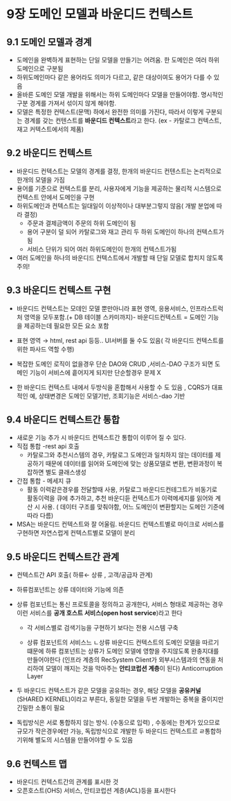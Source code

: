 # 9장 도메인 모델과 바운디드 컨텍스트

## 9.1 도메인 모델과 경계

- 도메인을 완벽하게 표현하는 단일 모델을 만들기는 어려움. 한 도메인은 여러 하위 도메인으로 구분됨
- 하위도메인마다 같은 용어라도 의미가 다르고, 같은 대상이여도 용어가 다를 수 있음
- 올바른 도메인 모델 개발을 위해서는 하위 도메인마다 모델을 만들어야함. 명시적인 구분 경계를 가져서 섞이지 않게 해야함.
- 모델은 특정한 컨텍스트(문맥) 하에서 완전한 의미를 가진다, 따라서 이렇게 구분되는 경계를 갖는 컨텐스트를 **바운디드 컨텍스트**라고 한다. (ex -  카탈로그 컨텍스트, 재고 커텍스트에서의 제품)

## 9.2 바운디드 컨텍스트

- 바운디드 컨텍스트는 모델의 경계를 결정, 한개의 바운디드 컨텐스트는 논리적으로 한개의 모델을 가짐
- 용어를 기준으로 컨텍스트를 분리, 사용자에게 기능을 제공하는 물리적 시스템으로 컨텍스트 안에서 도메인을 구현
- 하위도메인과 컨텍스트는 일대일이 이상적이나 대부분그렇지 않음( 개발 분업에 따라 결정)
    - 주문과 결제금액이 주문의 하위 도메인이 됨
    - 용어 구분이 덜 되어 카탈로그와 재고 관리 두 하위 도메인이 하나의 컨텍스트가 됨
    - 서비스 단위가 되어 여러 하위도메인이 한개의 컨텍스트가됨
- 여러 도메인을 하나의 바운디드 컨텍스트에서 개발할 때 단일 모델로 합치지 않도록 주의!
    
    

## 9.3 바운디드 컨텍스트 구현

- 바운디드 컨텍스트는 모데인 모델 뿐만아니라 표현 영역, 응용서비스, 인프라스트럭처 영역을 모두포함.(+ DB 테이블 스카미까지)- 바운디드컨텍스트 = 도메인 기능을 제공하는데 필요한 모든 요소 포함
- 표현 영역 → html, rest api 등등.. UI서버를 둘 수도 있음( 각 바운디드 컨텍스트를 위한 파사드 역할 수행)
- 복잡한 도메인 로직이 없을경우 단순 DAO와 CRUD ,서비스-DAO 구조가 되면 도메인 기능이 서비스에 흩어지게 되지만 단순할경우 문제 X
    
    
- 한 바운디드 컨텍스트 내에서 두방식을 혼합해서 사용할 수 도 있음 , CQRS가 대표적인 예, 상태변경은 도메인 모델기반, 조회기능은 서비스-dao 기반

## 9.4 바운디드 컨텍스트간 통합

- 새로운 기능 추가 시 바운디드 컨텍스트간 통합이 이루어 질 수 있다.
- 직접 통합 -rest api 호출
    - 카탈로그와 추천시스템의 경우, 카탈로그 도메인과 일치하지 않는 데이터를 제공하기 때문에 데이터를 읽어와 도메인에 맞는 상품모델로 변환, 변환과정이 복잡하면 별도 클래스생성
- 간접 통합 - 메세지 큐
    - 활동 이력같은경우를 전달할때 사용, 카탈로그 바운디드컨테그트가 비동기로 활동이력을 큐에 추가하고, 추천 바운디듣 컨텍스트가 이력메세지를 읽어와 계산 시 사용. ( 데이터 구조를 맞춰야함, 어느 도메인이 변환할지는 도메인 기준에 따라 다름)
- MSA는 바운디드 컨텍스트와 잘 어울림. 바운디드 컨텍스트별로 마이크로 서비스를 구현하면 자연스럽게 컨텍스트별로 모델이 분리

## 9.5 바운디드 컨텍스트간 관계

- 컨텍스트간 API 호출( 하류← 상류 , 고객/공급자 관계)
- 하류컴포넌트는 상류 데이터와 기능에 의존
- 상류 컴포넌트는 통신 프로토콜을 정의하고 공개한다, 서비스 형태로 제공하는 경우 이런 서비스를 **공개 호스트 서비스(open host service**)라고 한다
    - 각 서비스별로 검색기능을 구현하기 보다는 전용 시스템 구축
    
     
    - 상류 컴포넌트의 서비스느 ㄴ상류 바운디드 컨텍스트의 도메인 모델을 따르기 떄문에 하류 컴포넌트는 상류가 도메인 모델에 영향을 주지않도록 완충지대를 만들어야한다 (인프라 계층의 RecSystem Client가 외부시스템과의 연동을 처리하여 모델이 깨지는 것을 막아주는 **안티코럽션 계층**이 된다) Anticorruption Layer
        
         
    
- 두 바운디드 컨텍스트가 같은 모델을 공유하는 경우, 해당 모델을 **공유커널**(SHARED KERNEL)이라고 부른다, 동일한 모델을 두번 개발하는 중복을 줄이지만 긴밀한 소통이 필요
- 독립방식은 서로 통합하지 않는 방식. (수동으로 입력) , 수동에는 한계가 있으므로 규모가 작은경우에만 가능, 독립방식으로 개발한 두 바운디드 컨텍스트르 ㄹ통합하기위해 별도의 시스템을 만들어야할 수 도 있음

## 9.6 컨텍스트 맵

- 바운디드 컨텍스트간의 관계를 표시한 것
- 오픈호스트(OHS) 서비스, 안티코럽션 계층(ACL)등을 표시한다
